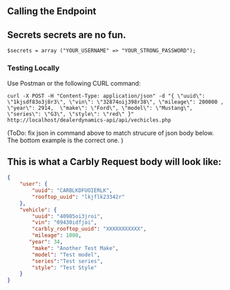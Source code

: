 ## Calling the Endpoint

## Secrets secrets are no fun.
`$secrets = array ("YOUR_USERNAME" => "YOUR_STRONG_PASSWORD");`

### Testing Locally
Use Postman or the following CURL command:

`curl -X POST -H "Content-Type: application/json" -d "{ \"uuid\": \"1kjsdf83o3j8r3\", \"vin\": \"32874oij398r38\", \"mileage\": 200000 , \"year\": 2914,  \"make\": \"Ford\", \"model\": \"Mustang\", \"series\": \"G3\", \"style\": \"red\" }" http://localhost/dealerdynamics-api/api/vechicles.php`

(ToDo: fix json in command above to match strucure of json body below. The bottom example is the correct one. )

## This is what a Carbly Request body will look like:
```json
{
    "user": {
        "uuid": "CARBLKDFUOIERLK",
        "rooftop_uuid": "lkjflk23342r"
    },
    "vehicle": {
        "uuid": "40985oi3jroi",
        "vin": "09430idfjoi",
        "carbly_rooftop_uuid": "XXXXXXXXXXX",
        "mileage": 1000,
       "year": 34,
        "make": "Another Test Make",
        "model": "Test model",
        "series":"Test series",
        "style": "Test Style"
    }
}
```
<!-- 
Auth?
https://gist.github.com/rchrd2/c94eb4701da57ce9a0ad4d2b00794131 -->